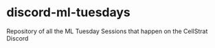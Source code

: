 # discord-ml-tuesdays
Repository of all the ML Tuesday Sessions that happen on the CellStrat Discord
